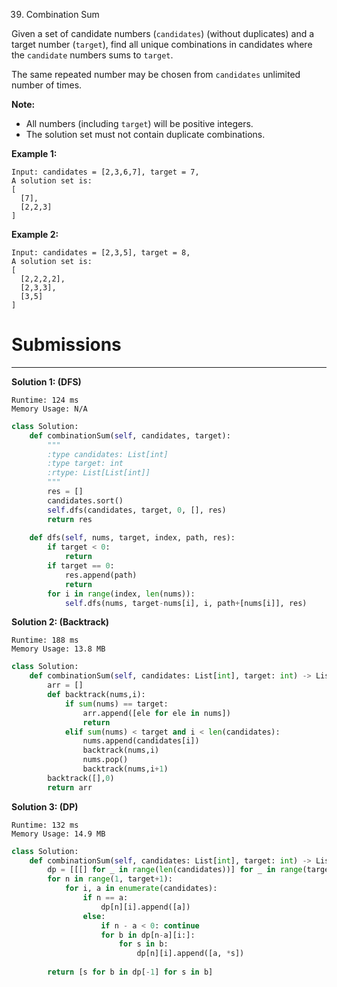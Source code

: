 39. Combination Sum

Given a set of candidate numbers (`candidates`) (without duplicates) and a target number (`target`), find all unique combinations in candidates where the `candidate` numbers sums to `target`.

The same repeated number may be chosen from `candidates` unlimited number of times.

**Note:**
* All numbers (including `target`) will be positive integers.
* The solution set must not contain duplicate combinations.

**Example 1:**
```
Input: candidates = [2,3,6,7], target = 7,
A solution set is:
[
  [7],
  [2,2,3]
]
```

**Example 2:**
```
Input: candidates = [2,3,5], target = 8,
A solution set is:
[
  [2,2,2,2],
  [2,3,3],
  [3,5]
]
```

# Submissions
---
**Solution 1: (DFS)**
```
Runtime: 124 ms
Memory Usage: N/A
```
```python
class Solution:
    def combinationSum(self, candidates, target):
        """
        :type candidates: List[int]
        :type target: int
        :rtype: List[List[int]]
        """
        res = []
        candidates.sort()
        self.dfs(candidates, target, 0, [], res)
        return res
        
    def dfs(self, nums, target, index, path, res):
        if target < 0:
            return
        if target == 0:
            res.append(path)
            return
        for i in range(index, len(nums)):
            self.dfs(nums, target-nums[i], i, path+[nums[i]], res)
```

**Solution 2: (Backtrack)**
```
Runtime: 188 ms
Memory Usage: 13.8 MB
```
```python
class Solution:
    def combinationSum(self, candidates: List[int], target: int) -> List[List[int]]:
        arr = []
        def backtrack(nums,i):
            if sum(nums) == target:
                arr.append([ele for ele in nums])
                return 
            elif sum(nums) < target and i < len(candidates):
                nums.append(candidates[i])
                backtrack(nums,i)
                nums.pop()
                backtrack(nums,i+1)
        backtrack([],0)
        return arr
```

**Solution 3: (DP)**
```
Runtime: 132 ms
Memory Usage: 14.9 MB
```
```python
class Solution:
    def combinationSum(self, candidates: List[int], target: int) -> List[List[int]]:
        dp = [[[] for _ in range(len(candidates))] for _ in range(target+1)]
        for n in range(1, target+1):
            for i, a in enumerate(candidates):
                if n == a:
                    dp[n][i].append([a])
                else:
                    if n - a < 0: continue
                    for b in dp[n-a][i:]:
                        for s in b:
                            dp[n][i].append([a, *s])
                            
        return [s for b in dp[-1] for s in b]
```